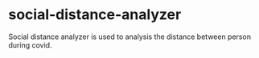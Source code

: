 # social-distance-analyzer
Social distance analyzer is used to analysis the distance between person during covid.
